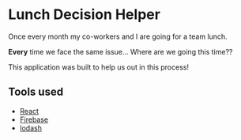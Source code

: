 # Lunch Decision Helper

Once every month my co-workers and I are going for a team lunch.

__Every__ time we face the same issue... Where are we going this time??

This application was built to help us out in this process!

## Tools used
- [React](https://facebook.github.io/react/)
- [Firebase](https://firebase.google.com/)
- [lodash](https://lodash.com/)
